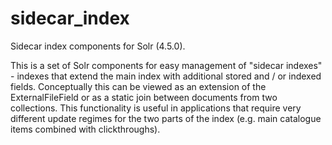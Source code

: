 sidecar_index
=============

Sidecar index components for Solr (4.5.0).

This is a set of Solr components for easy management of "sidecar indexes" - indexes
that extend the main index with additional stored and / or indexed fields. Conceptually
this can be viewed as an extension of the ExternalFileField or as a static join between
documents from two collections. This functionality is useful in applications that require
very different update regimes for the two parts of the index (e.g. main catalogue items
combined with clickthroughs).
